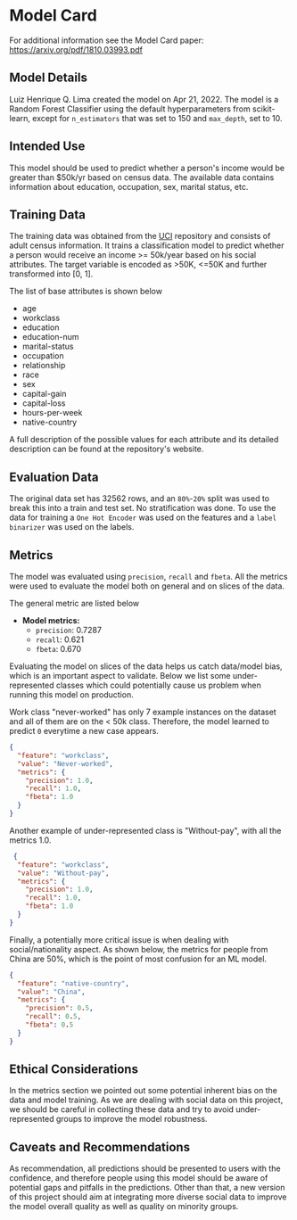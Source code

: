 # Model Card

For additional information see the Model Card paper: https://arxiv.org/pdf/1810.03993.pdf

## Model Details

Luiz Henrique Q. Lima created the model on Apr 21, 2022. The model is a Random Forest
Classifier using the default hyperparameters from scikit-learn, except for
`n_estimators` that was set to 150 and `max_depth`, set to 10.

## Intended Use

This model should be used to predict whether a person's income would be greater than
$50k/yr based on census data. The available data contains information about education,
occupation, sex, marital status, etc.

## Training Data

The training data was obtained from the [UCI](https://archive.ics.uci.edu/ml/datasets/census+income)
repository and consists of adult census information. It trains a classification model
to predict whether a person would receive an income >= 50k/year based on his social
attributes.
The target variable is encoded as >50K, <=50K and further transformed into [0, 1].

The list of base attributes is shown below

- age
- workclass
- education
- education-num
- marital-status
- occupation
- relationship
- race
- sex
- capital-gain
- capital-loss
- hours-per-week
- native-country

A full description of the possible values for each attribute and its detailed description
can be found at the repository's website.

## Evaluation Data

The original data set has 32562 rows, and an `80%`-`20%` split was used to break this into a
train and test set. No stratification was done. To use the data for training a `One Hot Encoder`
was used on the features and a `label binarizer` was used on the labels.

## Metrics

The model was evaluated using `precision`, `recall` and `fbeta`. All the metrics were used to evaluate
the model both on general and on slices of the data.

The general metric are listed below

- **Model metrics:**
    - `precision`: 0.7287
    - `recall`: 0.621
    - `fbeta`: 0.670

Evaluating the model on slices of the data helps us catch data/model bias, which is an important
aspect to validate. Below we list some under-represented classes which could potentially cause us
problem when running this model on production.

Work class "never-worked" has only 7 example instances on the dataset and all of them are on the
< 50k class. Therefore, the model learned to predict `0` everytime a new case appears.

```json
{
  "feature": "workclass",
  "value": "Never-worked",
  "metrics": {
    "precision": 1.0,
    "recall": 1.0,
    "fbeta": 1.0
  }
}
```

Another example of under-represented class is "Without-pay", with all the metrics 1.0.

```json
 {
  "feature": "workclass",
  "value": "Without-pay",
  "metrics": {
    "precision": 1.0,
    "recall": 1.0,
    "fbeta": 1.0
  }
}
```

Finally, a potentially more critical issue is when dealing with social/nationality aspect. As shown
below, the metrics for people from China are 50%, which is the point of most confusion for an ML model.

```json
{
  "feature": "native-country",
  "value": "China",
  "metrics": {
    "precision": 0.5,
    "recall": 0.5,
    "fbeta": 0.5
  }
}
```

## Ethical Considerations

In the metrics section we pointed out some potential inherent bias on the data and model training. As
we are dealing with social data on this project, we should be careful in collecting these data and try to
avoid under-represented groups to improve the model robustness.

## Caveats and Recommendations

As recommendation, all predictions should be presented to users with the confidence, and therefore people
using this model should be aware of potential gaps and pitfalls in the predictions. Other than that,
a new version of this project should aim at integrating more diverse social data to improve the model
overall quality as well as quality on minority groups.
